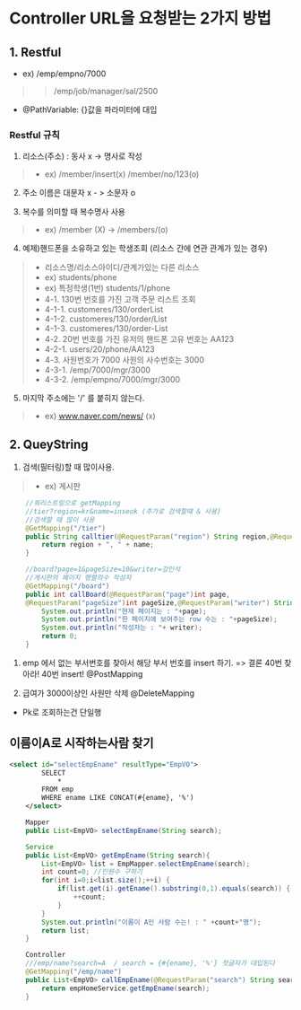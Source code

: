 # Controller URL을 요청받는 2가지 방법

## 1. Restful
- ex) /emp/empno/7000
>> /emp/job/manager/sal/2500
- @PathVariable: {}값을 파라미터에 대입
### Restful 규칙
1. 리소스(주소) : 동사 x -> 명사로 작성
>- ex) /member/insert(x)  /member/no/123(o)

2. 주소 이름은 대문자 x - > 소문자 o

3. 복수를 의미할 때 복수명사 사용
>- ex) /member (X) -> /members/(o)

4. 예제)핸드폰을 소유하고 있는 학생조회 (리소스 간에 연관 관계가 있는 경우)
>- 리소스명/리소스아이디/관계가있는 다른 리소스
>- ex) students/phone  
>- ex) 특정학생(1번) students/1/phone  
>- 4-1. 130번 번호를 가진 고객 주문 리스트 조회
>- 4-1-1. customeres/130/orderList
>- 4-1-2. customeres/130/order/List
>- 4-1-3. customeres/130/order-List
>- 4-2. 20번 번호를 가진 유저의 핸드폰 고유 번호는 AA123
>- 4-2-1. users/20/phone/AA123
>- 4-3. 사원번호가 7000 사원의 사수번호는 3000
>- 4-3-1. /emp/7000/mgr/3000
>- 4-3-2. /emp/empno/7000/mgr/3000

5. 마지막 주소에는 '/' 를 붙히지 않는다.
>- ex) www.naver.com/news/ (x)

## 2. QueyString
1. 검색(필터링)할 때 많이사용.
>- ex) 게시판

~~~ java
    //쿼리스트링으로 getMapping
	//tier?region=kr&name=inseok (추가로 검색할떄 & 사용)
	//검색할 때 많이 사용
	@GetMapping("/tier")
	public String calltier(@RequestParam("region") String region,@RequestParam("name") String name) {
		return region + ", " + name;
	}

	//board?page=1&pageSize=10&writer=강인석
	//게시판의 페이지 행렬의수 작성자
	@GetMapping("/board")
	public int callBoard(@RequestParam("page")int page,
	@RequestParam("pageSize")int pageSize,@RequestParam("writer") String writer) {
		System.out.println("현재 페이지는 : "+page);
		System.out.println("한 페이지에 보여주는 row 수는 : "+pageSize);
		System.out.println("작성자는 : "+ writer);
		return 0;
	}
~~~

1. emp 에서 없는 부서번호를 찾아서 해당 부서 번호를 insert 하기.
=> 결론 40번 찾아라! 40번 insert! @PostMapping

2. 급여가 3000이상인 사원만 삭제 @DeleteMapping

- Pk로 조회하는건 단일행

## 이름이A로 시작하는사람 찾기
~~~Xml
<select id="selectEmpEname" resultType="EmpVO">
		SELECT
			*
		FROM emp
		WHERE ename LIKE CONCAT(#{ename}, '%')
	</select>
~~~
~~~java
	Mapper
	public List<EmpVO> selectEmpEname(String search);

	Service
	public List<EmpVO> getEmpEname(String search){
		List<EmpVO> list = EmpMapper.selectEmpEname(search);
		int count=0; //인원수 구하기
		for(int i=0;i<list.size();++i) {
			if(list.get(i).getEname().substring(0,1).equals(search)) {
				++count;
			}
		}
		System.out.println("이름이 A인 사람 수는! : " +count+"명");
		return list;
	}

	Controller
	///emp/name?search=A  / search = {#{ename}, '%'} 첫글자가 대입된다
	@GetMapping("/emp/name")
	public List<EmpVO> callEmpEname(@RequestParam("search") String search){
		return empHomeService.getEmpEname(search);
	}
~~~